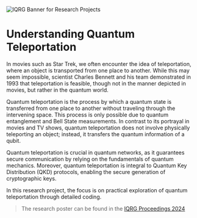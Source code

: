 ![IQRG Banner for Research Projects](../IQRG_Banner_Research_Projects_2024.png)

# Understanding Quantum Teleportation

In movies such as Star Trek, we often encounter the idea of teleportation, where an object is transported from one place to another. While this may seem impossible, scientist Charles Bennett and his team demonstrated in 1993 that teleportation is feasible, though not in the manner depicted in movies, but rather in the quantum world.

Quantum teleportation is the process by which a quantum state is transferred from one place to another without traveling through the intervening space. This process is only possible due to quantum entanglement and Bell State measurements. In contrast to its portrayal in movies and TV shows, quantum teleportation does not involve physically teleporting an object; instead, it transfers the quantum information of a qubit.

Quantum teleportation is crucial in quantum networks, as it guarantees secure communication by relying on the fundamentals of quantum mechanics. Moreover, quantum teleportation is integral to Quantum Key Distribution (QKD) protocols, enabling the secure generation of cryptographic keys.

In this research project, the focus is on practical exploration of quantum teleportation through detailed coding.

> The research poster can be found in the [IQRG Proceedings 2024](https://thinkingbeyond.education/iqrg_proceedings_2024/)
